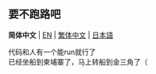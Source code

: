## 要不跑路吧

**简体中文** | [EN](README_en-US.md) | [繁体中文](README_zh_TW.md) | [日本語](README_ja-JP.md)

代码和人有一个能run就行了  
已经坐船到柬埔寨了，马上转船到金三角了（
